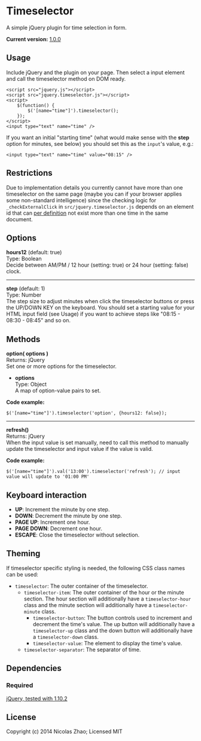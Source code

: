 # Timeselector

A simple jQuery plugin for time selection in form.

**Current version:** [1.0.0](https://github.com/nicolaszhao/timeselector/archive/v1.0.0.tar.gz)

## Usage
Include jQuery and the plugin on your page. Then select a input element and call the timeselector method on DOM ready.

	<script src="jquery.js"></script>
	<script src="jquery.timeselector.js"></script>
	<script>
		$(function() {
			$('[name="time"]').timeselector();
		});
	</script>
	<input type="text" name="time" />

If you want an initial "starting time" (what would make sense with the **step** option for minutes, see below) you should set this as the ```input```'s value, e.g.:

	<input type="text" name="time" value="08:15" />
	

## Restrictions

Due to implementation details you currently cannot have more than one timeselector on the same page (maybe you can if your browser applies some non-standard intelligence) since the checking logic for ```_checkExternalClick``` in ```src/jquery.timeselector.js``` depends on an element id that can [per definition](http://www.w3.org/TR/html401/struct/global.html#h-7.5.2) not exist more than one time in the same document. 


## Options
**hours12** (default: true)   
Type: Boolean   
Decide between AM/PM / 12 hour (setting: true) or 24 hour (setting: false) clock.

***

**step** (default: 1)   
Type: Number   
The step size to adjust minutes when click the timeselector buttons or press the UP/DOWN KEY on the keyboard. You should set a starting value for your HTML input field (see Usage) if you want to achieve steps like "08:15 - 08:30 - 08:45" and so on.

## Methods
**option( options )**  
Returns: jQuery   
Set one or more options for the timeselector.
	
* **options**   
	Type: Object   
	A map of option-value pairs to set.
	
**Code example:**
	
	$('[name="time"]').timeselector('option', {hours12: false});

***

**refresh()**   
Returns: jQuery   
When the input value is set manually, need to call this method to manually update the timeselector and input value if the value is valid.

**Code example:**
	
	$('[name="time"]').val('13:00').timeselector('refresh'); // input value will update to '01:00 PM'

## Keyboard interaction
* **UP**: Increment the minute by one step.
* **DOWN**: Decrement the minute by one step.
* **PAGE UP**: Increment one hour.
* **PAGE DOWN**: Decrement one hour.
* **ESCAPE**: Close the timeselector without selection.
	
## Theming
If timeselector specific styling is needed, the following CSS class names can be used:
* `timeselector`: The outer container of the timeselector.
	* `timeselector-item`: The outer container of the hour or the minute section. The hour section will additionally have a `timeselector-hour` class and the minute section will additionally have a `timeselector-minute` class. 
		* `timeselector-button`: The button controls used to increment and decrement the time's value. The up button will additionally have a `timeselector-up` class and the down button will additionally have a `timeselector-down` class.
		* `timeselector-value`: The element to display the time's value.
	* `timeselector-separator`: The separator of time.

## Dependencies
### Required
[jQuery, tested with 1.10.2](http://jquery.com)

## License
Copyright (c) 2014 Nicolas Zhao; Licensed MIT
